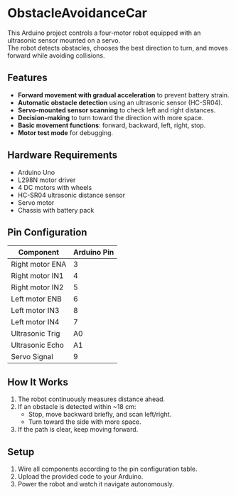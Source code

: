 # ObstacleAvoidanceCar

This Arduino project controls a four-motor robot equipped with an ultrasonic sensor mounted on a servo.  
The robot detects obstacles, chooses the best direction to turn, and moves forward while avoiding collisions.

## Features
- **Forward movement with gradual acceleration** to prevent battery strain.
- **Automatic obstacle detection** using an ultrasonic sensor (HC-SR04).
- **Servo-mounted sensor scanning** to check left and right distances.
- **Decision-making** to turn toward the direction with more space.
- **Basic movement functions**: forward, backward, left, right, stop.
- **Motor test mode** for debugging.

## Hardware Requirements
- Arduino Uno
- L298N motor driver
- 4 DC motors with wheels
- HC-SR04 ultrasonic distance sensor
- Servo motor
- Chassis with battery pack

## Pin Configuration
| Component        | Arduino Pin |
|------------------|-------------|
| Right motor ENA  | 3           |
| Right motor IN1  | 4           |
| Right motor IN2  | 5           |
| Left motor ENB   | 6           |
| Left motor IN3   | 8           |
| Left motor IN4   | 7           |
| Ultrasonic Trig  | A0          |
| Ultrasonic Echo  | A1          |
| Servo Signal     | 9           |

## How It Works
1. The robot continuously measures distance ahead.
2. If an obstacle is detected within ~18 cm:
   - Stop, move backward briefly, and scan left/right.
   - Turn toward the side with more space.
3. If the path is clear, keep moving forward.

## Setup
1. Wire all components according to the pin configuration table.
2. Upload the provided code to your Arduino.
3. Power the robot and watch it navigate autonomously.
